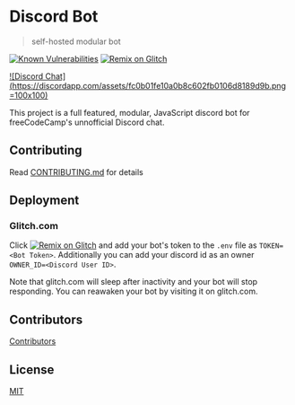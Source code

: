 # Discord Bot

> self-hosted modular bot

[![Known Vulnerabilities](https://snyk.io/test/github/campdevs/discordbot/badge.svg?targetFile=package.json)](https://snyk.io/test/github/campdevs/discordbot?targetFile=package.json) [![Remix on Glitch](https://cdn.glitch.com/2703baf2-b643-4da7-ab91-7ee2a2d00b5b%2Fremix-button.svg)](https://glitch.com/edit/#!/import/github/https://github.com/campDevs/DiscordBot/)

[![Discord Chat](https://discordapp.com/assets/fc0b01fe10a0b8c602fb0106d8189d9b.png =100x100)](https://discordapp.com/channels/286587968179929088/430712509180149780)

This project is a full featured, modular, JavaScript discord bot for freeCodeCamp's unnofficial Discord chat. 

## Contributing

Read [CONTRIBUTING.md](CONTRIBUTING.md) for details

## Deployment
### Glitch.com
Click [![Remix on Glitch](https://cdn.glitch.com/2703baf2-b643-4da7-ab91-7ee2a2d00b5b%2Fremix-button.svg)](https://glitch.com/edit/#!/import/github/https://github.com/campDevs/DiscordBot/) and add your bot's token to the `.env` file as `TOKEN=<Bot Token>`. Additionally you can add your discord id as an owner `OWNER_ID=<Discord User ID>`.

Note that glitch.com will sleep after inactivity and your bot will stop responding. You can reawaken your bot by visiting it on glitch.com.

## Contributors

[Contributors](https://github.com/campDevs/DiscordBot/contributors)

## License

[MIT](LICENSE.md)
